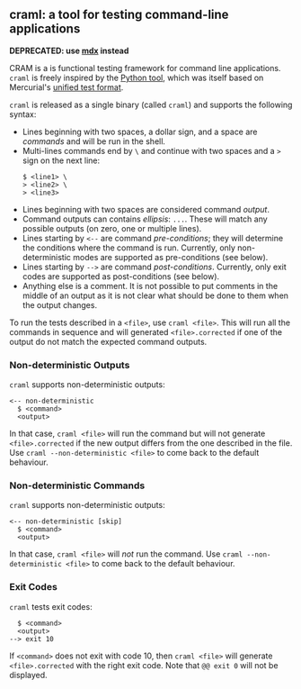 ## craml: a tool for testing command-line applications

**DEPRECATED: use [mdx](https://github.com/realworldocaml/mdx) instead**

CRAM is a is functional testing framework for command line
applications. `craml` is freely inspired by the [Python
tool](https://bitheap.org/cram/), which was itself based on
Mercurial's [unified test
format](https://www.selenic.com/blog/?p=663).

`craml` is released as a single binary (called `craml`) and
supports the following syntax:

- Lines beginning with two spaces, a dollar sign, and a space are
  *commands* and will be run in the shell.
- Multi-lines commands end by `\` and continue with two spaces and
  a `>` sign on the next line:
  ```
  $ <line1> \
  > <line2> \
  > <line3>
  ```
- Lines beginning with two spaces are considered command *output*.
- Command outputs can contains *ellipsis*: `...`. These will
  match any possible outputs (on zero, one or multiple lines).
- Lines starting by `<--` are command *pre-conditions*; they will
  determine the conditions where the command is run. Currently, only
  non-deterministic modes are supported as pre-conditions (see below).
- Lines starting by `-->` are command *post-conditions*. Currently,
  only exit codes are supported as post-conditions (see below).
- Anything else is a comment. It is not possible to put comments
  in the middle of an output as it is not clear what should be done
  to them when the output changes.

To run the tests described in a `<file>`, use `craml <file>`. This will
run all the commands in sequence and will generated `<file>.corrected`
if one of the output do not match the expected command outputs.

### Non-deterministic Outputs

`craml` supports non-deterministic outputs:

```
<-- non-deterministic
  $ <command>
  <output>
```

In that case, `craml <file>` will run the command but will not
generate `<file>.corrected` if the new output differs from the one
described in the file. Use `craml --non-deterministic <file>` to come
back to the default behaviour.

### Non-deterministic Commands

`craml` supports non-deterministic outputs:

```
<-- non-deterministic [skip]
  $ <command>
  <output>
```

In that case, `craml <file>` will *not* run the command. Use `craml
--non-deterministic <file>` to come back to the default behaviour.

### Exit Codes

`craml` tests exit codes:

```
  $ <command>
  <output>
--> exit 10
```

If `<command>` does not exit with code 10, then `craml <file>` will
generate `<file>.corrected` with the right exit code. Note that `@@
exit 0` will not be displayed.
